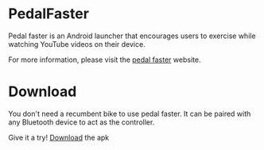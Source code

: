 # PedalFaster
Pedal faster is an Android launcher that encourages users to exercise while watching YouTube videos on their device.

For more information, please visit the [pedal faster](https://sites.google.com/view/pedalfaster) website.

# Download
You don't need a recumbent bike to use pedal faster.  It can be paired with any Bluetooth device to act as the controller.  

Give it a try!  [Download](app-release.apk) the apk
